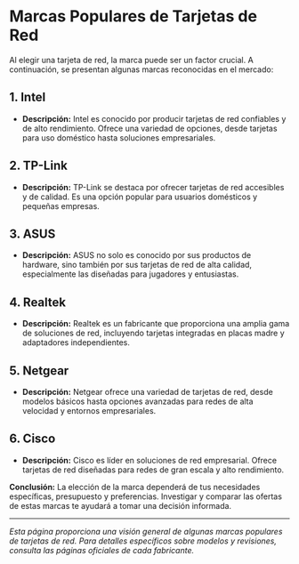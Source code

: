 # Marcas Populares de Tarjetas de Red

Al elegir una tarjeta de red, la marca puede ser un factor crucial. A continuación, se presentan algunas marcas reconocidas en el mercado:

## 1. **Intel**

- **Descripción:** Intel es conocido por producir tarjetas de red confiables y de alto rendimiento. Ofrece una variedad de opciones, desde tarjetas para uso doméstico hasta soluciones empresariales.

## 2. **TP-Link**

- **Descripción:** TP-Link se destaca por ofrecer tarjetas de red accesibles y de calidad. Es una opción popular para usuarios domésticos y pequeñas empresas.

## 3. **ASUS**

- **Descripción:** ASUS no solo es conocido por sus productos de hardware, sino también por sus tarjetas de red de alta calidad, especialmente las diseñadas para jugadores y entusiastas.

## 4. **Realtek**

- **Descripción:** Realtek es un fabricante que proporciona una amplia gama de soluciones de red, incluyendo tarjetas integradas en placas madre y adaptadores independientes.

## 5. **Netgear**

- **Descripción:** Netgear ofrece una variedad de tarjetas de red, desde modelos básicos hasta opciones avanzadas para redes de alta velocidad y entornos empresariales.

## 6. **Cisco**

- **Descripción:** Cisco es líder en soluciones de red empresarial. Ofrece tarjetas de red diseñadas para redes de gran escala y alto rendimiento.

**Conclusión:** La elección de la marca dependerá de tus necesidades específicas, presupuesto y preferencias. Investigar y comparar las ofertas de estas marcas te ayudará a tomar una decisión informada.

---

*Esta página proporciona una visión general de algunas marcas populares de tarjetas de red. Para detalles específicos sobre modelos y revisiones, consulta las páginas oficiales de cada fabricante.*

